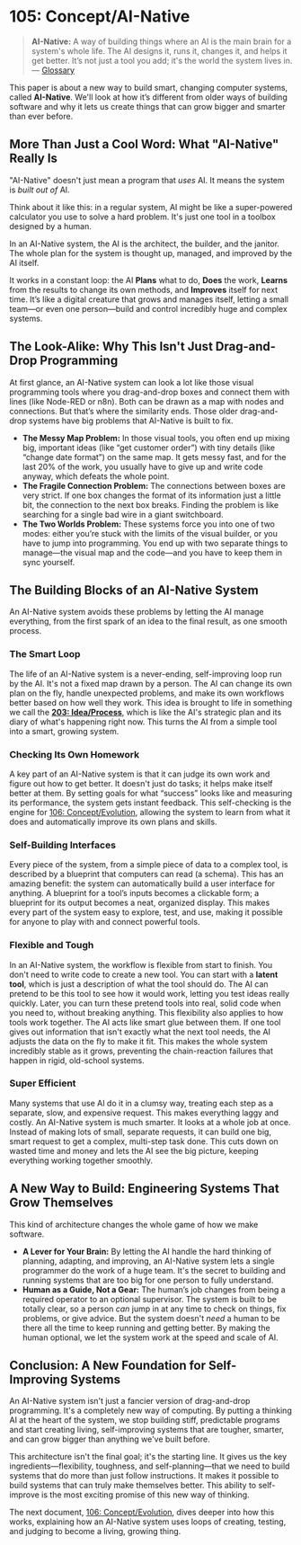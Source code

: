 # 105: Concept/AI-Native

> **AI-Native:** A way of building things where an AI is the main brain for a system's whole life. The AI designs it, runs it, changes it, and helps it get better. It’s not just a tool you add; it's the world the system lives in. — [Glossary](./000_glossary.md)



This paper is about a new way to build smart, changing computer systems, called **AI-Native**. We'll look at how it’s different from older ways of building software and why it lets us create things that can grow bigger and smarter than ever before.

## More Than Just a Cool Word: What "AI-Native" Really Is

"AI-Native" doesn't just mean a program that *uses* AI. It means the system is *built out of* AI.

Think about it like this: in a regular system, AI might be like a super-powered calculator you use to solve a hard problem. It's just one tool in a toolbox designed by a human.

In an AI-Native system, the AI is the architect, the builder, and the janitor. The whole plan for the system is thought up, managed, and improved by the AI itself.

It works in a constant loop: the AI **Plans** what to do, **Does** the work, **Learns** from the results to change its own methods, and **Improves** itself for next time. It’s like a digital creature that grows and manages itself, letting a small team—or even one person—build and control incredibly huge and complex systems.

## The Look-Alike: Why This Isn't Just Drag-and-Drop Programming

At first glance, an AI-Native system can look a lot like those visual programming tools where you drag-and-drop boxes and connect them with lines (like Node-RED or n8n). Both can be drawn as a map with nodes and connections. But that’s where the similarity ends. Those older drag-and-drop systems have big problems that AI-Native is built to fix.

-   **The Messy Map Problem:** In those visual tools, you often end up mixing big, important ideas (like “get customer order”) with tiny details (like “change date format”) on the same map. It gets messy fast, and for the last 20% of the work, you usually have to give up and write code anyway, which defeats the whole point.
-   **The Fragile Connection Problem:** The connections between boxes are very strict. If one box changes the format of its information just a little bit, the connection to the next box breaks. Finding the problem is like searching for a single bad wire in a giant switchboard.
-   **The Two Worlds Problem:** These systems force you into one of two modes: either you’re stuck with the limits of the visual builder, or you have to jump into programming. You end up with two separate things to manage—the visual map and the code—and you have to keep them in sync yourself.

## The Building Blocks of an AI-Native System

An AI-Native system avoids these problems by letting the AI manage everything, from the first spark of an idea to the final result, as one smooth process.

### The Smart Loop

The life of an AI-Native system is a never-ending, self-improving loop run by the AI. It's not a fixed map drawn by a person. The AI can change its own plan on the fly, handle unexpected problems, and make its own workflows better based on how well they work. This idea is brought to life in something we call the **[203: Idea/Process](./203_idea_process.md)**, which is like the AI's strategic plan and its diary of what's happening right now. This turns the AI from a simple tool into a smart, growing system.

### Checking Its Own Homework

A key part of an AI-Native system is that it can judge its own work and figure out how to get better. It doesn't just do tasks; it helps make itself better at them. By setting goals for what “success” looks like and measuring its performance, the system gets instant feedback. This self-checking is the engine for [106: Concept/Evolution](./106_concept_evolution.md), allowing the system to learn from what it does and automatically improve its own plans and skills.

### Self-Building Interfaces

Every piece of the system, from a simple piece of data to a complex tool, is described by a blueprint that computers can read (a schema). This has an amazing benefit: the system can automatically build a user interface for anything. A blueprint for a tool’s inputs becomes a clickable form; a blueprint for its output becomes a neat, organized display. This makes every part of the system easy to explore, test, and use, making it possible for anyone to play with and connect powerful tools.



### Flexible and Tough

In an AI-Native system, the workflow is flexible from start to finish. You don't need to write code to create a new tool. You can start with a **latent tool**, which is just a description of what the tool should do. The AI can pretend to be this tool to see how it would work, letting you test ideas really quickly. Later, you can turn these pretend tools into real, solid code when you need to, without breaking anything. This flexibility also applies to how tools work together. The AI acts like smart glue between them. If one tool gives out information that isn't exactly what the next tool needs, the AI adjusts the data on the fly to make it fit. This makes the whole system incredibly stable as it grows, preventing the chain-reaction failures that happen in rigid, old-school systems.



### Super Efficient

Many systems that use AI do it in a clumsy way, treating each step as a separate, slow, and expensive request. This makes everything laggy and costly. An AI-Native system is much smarter. It looks at a whole job at once. Instead of making lots of small, separate requests, it can build one big, smart request to get a complex, multi-step task done. This cuts down on wasted time and money and lets the AI see the big picture, keeping everything working together smoothly.

## A New Way to Build: Engineering Systems That Grow Themselves

This kind of architecture changes the whole game of how we make software.

-   **A Lever for Your Brain:** By letting the AI handle the hard thinking of planning, adapting, and improving, an AI-Native system lets a single programmer do the work of a huge team. It's the secret to building and running systems that are too big for one person to fully understand.
-   **Human as a Guide, Not a Gear:** The human’s job changes from being a required operator to an optional supervisor. The system is built to be totally clear, so a person *can* jump in at any time to check on things, fix problems, or give advice. But the system doesn't *need* a human to be there all the time to keep running and getting better. By making the human optional, we let the system work at the speed and scale of AI.

## Conclusion: A New Foundation for Self-Improving Systems

An AI-Native system isn't just a fancier version of drag-and-drop programming. It's a completely new way of computing. By putting a thinking AI at the heart of the system, we stop building stiff, predictable programs and start creating living, self-improving systems that are tougher, smarter, and can grow bigger than anything we've built before.

This architecture isn't the final goal; it's the starting line. It gives us the key ingredients—flexibility, toughness, and self-planning—that we need to build systems that do more than just follow instructions. It makes it possible to build systems that can truly make themselves better. This ability to self-improve is the most exciting promise of this new way of thinking.



The next document, [106: Concept/Evolution](./106_concept_evolution.md), dives deeper into how this works, explaining how an AI-Native system uses loops of creating, testing, and judging to become a living, growing thing.
